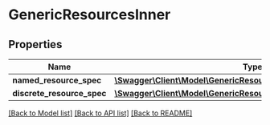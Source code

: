 # GenericResourcesInner

## Properties
Name | Type | Description | Notes
------------ | ------------- | ------------- | -------------
**named_resource_spec** | [**\Swagger\Client\Model\GenericResourcesInnerNamedResourceSpec**](GenericResourcesInnerNamedResourceSpec.md) |  | [optional] 
**discrete_resource_spec** | [**\Swagger\Client\Model\GenericResourcesInnerDiscreteResourceSpec**](GenericResourcesInnerDiscreteResourceSpec.md) |  | [optional] 

[[Back to Model list]](../README.md#documentation-for-models) [[Back to API list]](../README.md#documentation-for-api-endpoints) [[Back to README]](../README.md)


